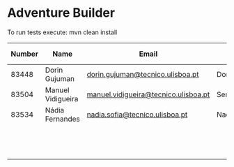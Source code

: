 # Adventure Builder

To run tests execute: mvn clean install


|   Number   |          Name           |            Email                     |   Name GitHUb  | Grupo |
| ---------- | ----------------------- | ------------------------------------ | ---------------| ----- |
| 83448      | Dorin Gujuman           | dorin.gujuman@tecnico.ulisboa.pt     | Dorin130       |   15  |
| 83504      | Manuel Vidigueira       | manuel.vidigueira@tecnico.ulisboa.pt | SemperDarky    |   15  |
| 83534      | Nádia Fernandes         | nadia.sofia@tecnico.ulisboa.pt       | NadiaSofia     |   15  |
|            |                         |                                      |                |   4   |
|            |                         |                                      |                |   5   |
|            |                         |                                      |                |   6   |

